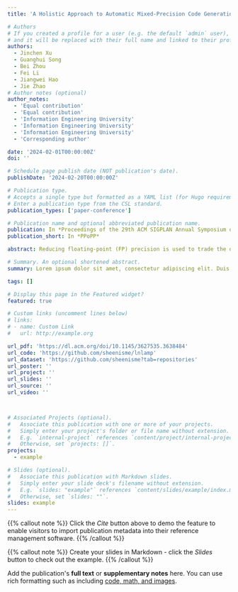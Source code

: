 ```yaml
---
title: 'A Holistic Approach to Automatic Mixed-Precision Code Generation and Tuning for Affine Programs'

# Authors
# If you created a profile for a user (e.g. the default `admin` user), write the username (folder name) here
# and it will be replaced with their full name and linked to their profile.
authors:
  - Jinchen Xu
  - Guanghui Song
  - Bei Zhou
  - Fei Li
  - Jiangwei Hao
  - Jie Zhao
# Author notes (optional)
author_notes:
  - 'Equal contribution'
  - 'Equal contribution'
  - 'Information Engineering University'
  - 'Information Engineering University'
  - 'Information Engineering University'
  - 'Corresponding author'

date: '2024-02-01T00:00:00Z'
doi: ''

# Schedule page publish date (NOT publication's date).
publishDate: '2024-02-20T00:00:00Z'

# Publication type.
# Accepts a single type but formatted as a YAML list (for Hugo requirements).
# Enter a publication type from the CSL standard.
publication_types: ['paper-conference']

# Publication name and optional abbreviated publication name.
publication: In *Proceedings of the 29th ACM SIGPLAN Annual Symposium on Principles and Practice of Parallel Programming*
publication_short: In *PPoPP*

abstract: Reducing floating-point (FP) precision is used to trade the quality degradation of a numerical program's output for performance, but this optimization coincides with type casting, whose overhead is undisclosed until a mixed-precision code version is generated. This uncertainty enforces the decoupled implementation of mixed-precision code generation and autotuning in prior work. In this paper, we present a holistic approach called PrecTuner that consolidates the mixed-precision code generator and the autotuner by defining one parameter. This parameter is first initialized by some automatically sampled values and used to generate several code variants, with various loop transformations also taken into account. The generated code variants are next profiled to solve a performance model formulated using the aforementioned parameter, possibly under a pre-defined quality degradation budget. The best-performing value of the defined parameter is finally predicted without evaluating all code variants. Experimental results of the PolyBench benchmarks on CPU demonstrate that PrecTuner outperforms LuIs by 3.28× while achieving smaller errors, and we also validate its effectiveness in optimizing a real-life large-scale application. In addition, PrecTuner also obtains a mean speedup of 1.81× and 1.52×-1.73× over Pluto on single- and multi-core CPU, respectively, and 1.71× over PPCG on GPU.

# Summary. An optional shortened abstract.
summary: Lorem ipsum dolor sit amet, consectetur adipiscing elit. Duis posuere tellus ac convallis placerat. Proin tincidunt magna sed ex sollicitudin condimentum.

tags: []

# Display this page in the Featured widget?
featured: true

# Custom links (uncomment lines below)
# links:
# - name: Custom Link
#   url: http://example.org

url_pdf: 'https://dl.acm.org/doi/10.1145/3627535.3638484'
url_code: 'https://github.com/sheenisme/lnlamp'
url_dataset: 'https://github.com/sheenisme?tab=repositories'
url_poster: ''
url_project: ''
url_slides: ''
url_source: ''
url_video: ''



# Associated Projects (optional).
#   Associate this publication with one or more of your projects.
#   Simply enter your project's folder or file name without extension.
#   E.g. `internal-project` references `content/project/internal-project/index.md`.
#   Otherwise, set `projects: []`.
projects:
  - example

# Slides (optional).
#   Associate this publication with Markdown slides.
#   Simply enter your slide deck's filename without extension.
#   E.g. `slides: "example"` references `content/slides/example/index.md`.
#   Otherwise, set `slides: ""`.
slides: example
---
```


{{% callout note %}}
Click the _Cite_ button above to demo the feature to enable visitors to import publication metadata into their reference management software.
{{% /callout %}}

{{% callout note %}}
Create your slides in Markdown - click the _Slides_ button to check out the example.
{{% /callout %}}

Add the publication's **full text** or **supplementary notes** here. You can use rich formatting such as including [code, math, and images](https://docs.hugoblox.com/content/writing-markdown-latex/).
